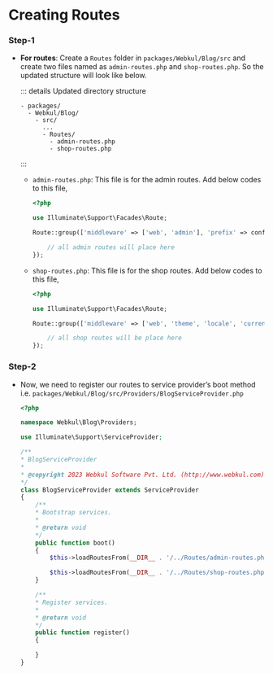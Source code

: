 # Creating Routes

### Step-1

- **For routes**: Create a `Routes` folder in `packages/Webkul/Blog/src` and create two files named as `admin-routes.php` and `shop-routes.php`. So the updated structure will look like below.

    ::: details Updated directory structure

    ```
    - packages/
      - Webkul/Blog/
        - src/
          ...
          - Routes/
            - admin-routes.php
            - shop-routes.php
    ```

    :::

    - `admin-routes.php`: This file is for the admin routes. Add below codes to this file,

      ```php
      <?php

      use Illuminate\Support\Facades\Route;

      Route::group(['middleware' => ['web', 'admin'], 'prefix' => config('app.admin_url')], function () {

          // all admin routes will place here
      });
      ```

    - `shop-routes.php`: This file is for the shop routes. Add below codes to this file,

      ```php
      <?php

      use Illuminate\Support\Facades\Route;

      Route::group(['middleware' => ['web', 'theme', 'locale', 'currency']], function () {

          // all shop routes will be place here
      });
      ```

### Step-2

- Now, we need to register our routes to service provider’s boot method i.e. `packages/Webkul/Blog/src/Providers/BlogServiceProvider.php`

  ```php
  <?php

  namespace Webkul\Blog\Providers;

  use Illuminate\Support\ServiceProvider;

  /**
  * BlogServiceProvider
  *
  * @copyright 2023 Webkul Software Pvt. Ltd. (http://www.webkul.com)
  */
  class BlogServiceProvider extends ServiceProvider
  {
      /**
      * Bootstrap services.
      *
      * @return void
      */
      public function boot()
      {
          $this->loadRoutesFrom(__DIR__ . '/../Routes/admin-routes.php');

          $this->loadRoutesFrom(__DIR__ . '/../Routes/shop-routes.php');
      }

      /**
      * Register services.
      *
      * @return void
      */
      public function register()
      {

      }
  }
  ```